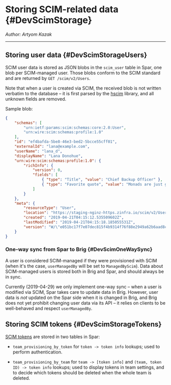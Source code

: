 # Storing SCIM-related data {#DevScimStorage}

_Author: Artyom Kazak_

---

## Storing user data {#DevScimStorageUsers}

SCIM user data is stored as JSON blobs in the `scim_user` table in Spar, one blob per SCIM-managed user. Those blobs conform to the SCIM standard and are returned by `GET /scim/v2/Users`.

Note that when a user is created via SCIM, the received blob is not written verbatim to the database – it is first parsed by the [hscim](https://github.com/wireapp/hscim) library, and all unknown fields are removed.

Sample blob:

```json
{
    "schemas": [
        "urn:ietf:params:scim:schemas:core:2.0:User",
        "urn:wire:scim:schemas:profile:1.0"
    ],
    "id": "ef4bafda-5be8-46e3-bed2-5bcce55cff01",
    "externalId": "lana@example.com",
    "userName": "lana_d",
    "displayName": "Lana Donohue",
    "urn:wire:scim:schemas:profile:1.0": {
        "richInfo": {
            "version": 0,
            "fields": [
                { "type": "Title", "value": "Chief Backup Officer" },
                { "type": "Favorite quote", "value": "Monads are just giant burritos" }
            ]
        }
    },
    "meta": {
        "resourceType": "User",
        "location": "https://staging-nginz-https.zinfra.io/scim/v2/Users/ef4bafda-5be8-46e3-bed2-5bcce55cff01",
        "created": "2019-04-21T04:15:12.535509602Z",
        "lastModified": "2019-04-21T04:15:18.185055531Z",
        "version": "W/\"e051bc17f7e07dec815f4b9314f76f88e2949a62b6aad8c816086cff85de4783\""
    }
}
```

### One-way sync from Spar to Brig {#DevScimOneWaySync}

A user is considered SCIM-managed if they were provisioned with SCIM (when it's the case, `userManagedBy` will be set to `ManagedByScim`). Data about SCIM-managed users is stored both in Brig and Spar, and should always be in sync.

Currently (2019-04-29) we only implement one-way sync – when a user is modified via SCIM, Spar takes care to update data in Brig. However, user data is _not_ updated on the Spar side when it is changed in Brig, and Brig does not yet prohibit changing user data via its API – it relies on clients to be well-behaved and respect `userManagedBy`.

## Storing SCIM tokens {#DevScimStorageTokens}

[SCIM tokens](../../reference/provisioning/scim-token.md) are stored in two tables in Spar:

* `team_provisioning_by_token` for `token -> token info` lookups; used to perform authentication.

* `team_provisioning_by_team` for `team -> [token info]` and `(team, token ID) -> token info` lookups; used to display tokens in team settings, and to decide which tokens should be deleted when the whole team is deleted.
